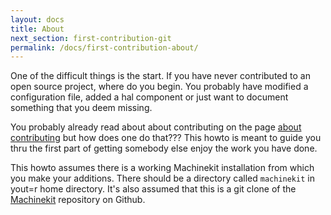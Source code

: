 ```yaml
---
layout: docs
title: About
next_section: first-contribution-git
permalink: /docs/first-contribution-about/
---
```


One of the difficult things is the start. If you have never contributed
to an open source project, where do you begin. You probably have modified
a configuration file, added a hal component or just want to document
something that you deem missing.

You probably already read about about contributing on the page 
[about contributing][2] but how does one do that??? This howto is
meant to guide you thru the first part of getting somebody else enjoy the
work you have done.

This howto assumes there is a working Machinekit installation from which
you make your additions. There should be a directory called ```machinekit``` 
in yout=r home directory. It's also assumed that this is a git clone of the
[Machinekit][3] repository on Github.

[1]: /docs/C4/
[2]: /docs/contributing/
[3]: https://github.com/machinekit/machinekit

